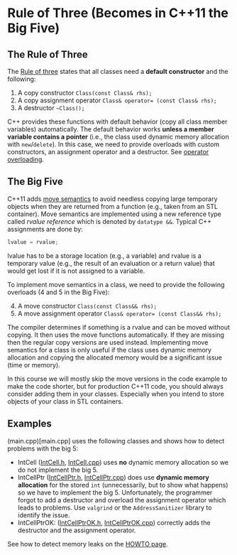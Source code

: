 # Rule of Three (Becomes in C++11 the Big Five)

## The Rule of Three

The [Rule of three](https://en.wikipedia.org/wiki/Rule_of_three_(C%2B%2B_programming)) states that all classes need a **default constructor** and the following:

 1. A copy constructor `Class(const Class& rhs);`
 2. A copy assignment operator `Class& operator= (const Class& rhs);` 
 3. A destructor `~Class();`

C++ provides these functions with default behavior (copy all class member variables) automatically. The default behavior works **unless a member variable contains a pointer** (i.e., the class used dynamic memory allocation with `new`/`delete`). In this case, we need 
to provide overloads with custom constructors, an assignment operator and a destructor. See [operator overloading](https://en.cppreference.com/w/cpp/language/operators).

## The Big Five

C++11 adds [move semantics](https://www.cprogramming.com/c++11/rvalue-references-and-move-semantics-in-c++11.html) to avoid needless copying large temporary objects when they are returned from a function (e.g., taken from an STL container). Move semantics are implemented using a new reference type called _rvalue reference_ which is denoted
by `datatype &&`. Typical C++ assignments are done by: 

```cpp
lvalue = rvalue;
``` 

lvalue has to be a storage location (e.g., a variable) and
rvalue is a temporary value (e.g., the result of an evaluation or a return value) that would get lost if it is not assigned to a variable.

To implement move semantics in a class, we need to provide the following overloads (4 and 5 in the Big Five):

4. A move constructor `Class(const Class&& rhs);`
5. A move assignment operator `Class& operator= (const Class&& rhs);`
 
The compiler determines if something is a rvalue and can be moved without copying. It then uses the move functions automatically. If they are missing then the regular copy versions are used instead.
Implementing move semantics for a class is only useful if the class uses dynamic memory allocation and
copying the allocated memory would be a significant issue (time or memory).

In this course we will mostly skip the move versions in the code example to make the code shorter, but for production C++11 code, you should always consider adding them in your classes. Especially when you intend to store objects of your class in
STL containers.

## Examples

(main.cpp)[main.cpp] uses the following classes and shows how to detect problems with the big 5:

* IntCell ([IntCell.h](IntCell.h), [IntCell.cpp](IntCell.cpp)) uses **no** dynamic memory allocation so we do not implement the big 5.
* IntCellPtr ([IntCellPtr.h](IntCellPtr.h), [IntCellPtr.cpp](IntCellPtr.cpp)) does use **dynamic memory allocation** for the stored `int` (unnecessarily, but to show what happens) so we have to implement the big 5. Unfortunately, the programmer forgot to add a destructor and overload the assignment operator which leads to problems. Use `valgrind` or the `AddressSanitizer` library to identify the issue.
* IntCellPtrOK: ([IntCellPtrOK.h](IntCellPtrOK.h), [IntCellPtrOK.cpp](IntCellPtrOK.cpp)) correctly adds the destructor and the assignment operator.

See how to detect memory leaks on the [HOWTO page](../../HOWTO_detect_memory_leaks.md).
